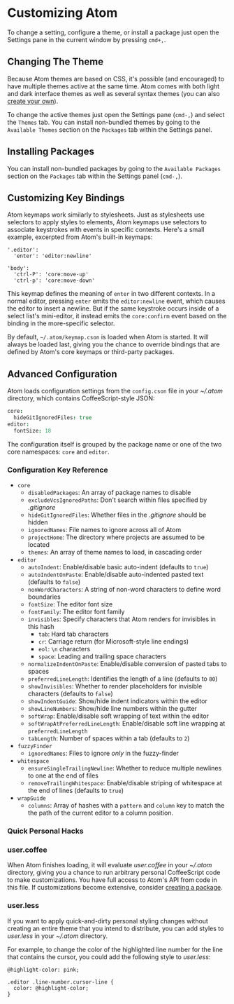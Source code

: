 # Customizing Atom

To change a setting, configure a theme, or install a package just open the
Settings pane in the current window by pressing `cmd+,`.

## Changing The Theme

Because Atom themes are based on CSS, it's possible (and encouraged) to have
multiple themes active at the same time. Atom comes with both light and dark
interface themes as well as several syntax themes (you can also [create your
own][create-theme]).

To change the active themes just open the Settings pane (`cmd-,`) and select the
`Themes` tab. You can install non-bundled themes by going to the `Available
Themes` section on the `Packages` tab within the Settings panel.

## Installing Packages

You can install non-bundled packages by going to the `Available Packages`
section on the `Packages` tab within the Settings panel (`cmd-,`).

## Customizing Key Bindings

Atom keymaps work similarly to stylesheets. Just as stylesheets use selectors
to apply styles to elements, Atom keymaps use selectors to associate keystrokes
with events in specific contexts. Here's a small example, excerpted from Atom's
built-in keymaps:

```coffee-script
'.editor':
  'enter': 'editor:newline'

'body':
  'ctrl-P': 'core:move-up'
  'ctrl-p': 'core:move-down'
```

This keymap defines the meaning of `enter` in two different contexts. In a
normal editor, pressing `enter` emits the `editor:newline` event, which causes
the editor to insert a newline. But if the same keystroke occurs inside of a
select list's mini-editor, it instead emits the `core:confirm` event based on
the binding in the more-specific selector.

By default, `~/.atom/keymap.cson` is loaded when Atom is started. It will always
be loaded last, giving you the chance to override bindings that are defined by
Atom's core keymaps or third-party packages.

## Advanced Configuration

Atom loads configuration settings from the `config.cson` file in your _~/.atom_
directory, which contains CoffeeScript-style JSON:

```coffeescript
core:
  hideGitIgnoredFiles: true
editor:
  fontSize: 18
```

The configuration itself is grouped by the package name or one of the two core
namespaces: `core` and `editor`.

### Configuration Key Reference

- `core`
  - `disabledPackages`: An array of package names to disable
  - `excludeVcsIgnoredPaths`: Don't search within files specified by _.gitignore_
  - `hideGitIgnoredFiles`: Whether files in the _.gitignore_ should be hidden
  - `ignoredNames`: File names to ignore across all of Atom
  - `projectHome`: The directory where projects are assumed to be located
  - `themes`: An array of theme names to load, in cascading order
- `editor`
  - `autoIndent`: Enable/disable basic auto-indent (defaults to `true`)
  - `autoIndentOnPaste`: Enable/disable auto-indented pasted text (defaults to `false`)
  - `nonWordCharacters`: A string of non-word characters to define word boundaries
  - `fontSize`: The editor font size
  - `fontFamily`: The editor font family
  - `invisibles`: Specify characters that Atom renders for invisibles in this hash
      - `tab`: Hard tab characters
      - `cr`: Carriage return (for Microsoft-style line endings)
      - `eol`: `\n` characters
      - `space`: Leading and trailing space characters
  - `normalizeIndentOnPaste`: Enable/disable conversion of pasted tabs to spaces
  - `preferredLineLength`: Identifies the length of a line (defaults to `80`)
  - `showInvisibles`: Whether to render placeholders for invisible characters (defaults to `false`)
  - `showIndentGuide`: Show/hide indent indicators within the editor
  - `showLineNumbers`: Show/hide line numbers within the gutter
  - `softWrap`: Enable/disable soft wrapping of text within the editor
  - `softWrapAtPreferredLineLength`: Enable/disable soft line wrapping at `preferredLineLength`
  - `tabLength`: Number of spaces within a tab (defaults to `2`)
- `fuzzyFinder`
  - `ignoredNames`: Files to ignore *only* in the fuzzy-finder
- `whitespace`
  - `ensureSingleTrailingNewline`: Whether to reduce multiple newlines to one at the end of files
  - `removeTrailingWhitespace`: Enable/disable striping of whitespace at the end of lines (defaults to `true`)
- `wrapGuide`
  - `columns`: Array of hashes with a `pattern` and `column` key to match the
             the path of the current editor to a column position.

### Quick Personal Hacks

### user.coffee

When Atom finishes loading, it will evaluate _user.coffee_ in your _~/.atom_
directory, giving you a chance to run arbitrary personal CoffeeScript code to
make customizations. You have full access to Atom's API from code in this file.
If customizations become extensive, consider [creating a
package][create-a-package].

### user.less

If you want to apply quick-and-dirty personal styling changes without creating
an entire theme that you intend to distribute, you can add styles to
_user.less_ in your _~/.atom_ directory.

For example, to change the color of the highlighted line number for the line
that contains the cursor, you could add the following style to _user.less_:

```less
@highlight-color: pink;

.editor .line-number.cursor-line {
  color: @highlight-color;
}
```

[create-a-package]: creating-packages.md
[create-theme]: creating-a-theme.md
